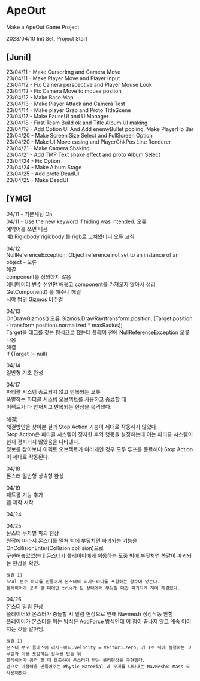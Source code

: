 # ApeOut
Make a ApeOut Game Project

2023/04/10 Init Set, Project Start


## [Junil]
23/04/11 - Make CursorImg and Camera Move    
23/04/11 - Make Player Move and Player Input    
23/04/12 - Fix Camera perspective and Player Mouse Look    
23/04/12 - Fix Camera Move to mouse postion    
23/04/12 - Make Base Map    
23/04/13 - Make Player Attack and Camera Test    
23/04/14 - Make player Grab and Proto TitleScene    
23/04/17 - Make PauseUI and UIManager    
23/04/18 - First Team Build ok and Title Album UI making    
23/04/19 - Add Option UI And Add enemyBullet pooling, Make PlayerHp Bar    
23/04/20 - Make Screen Size Select and FullScreen Option    
23/04/20 - Make UI Move easing and PlayerChkPos Line Renderer    
23/04/21 - Make Camera Shaking    
23/04/21 - Add TMP Text shake effect and proto Album Select    
23/04/24 - Fix Option    
23/04/24 - Make Album Stage    
23/04/25 - Add proto DeadUI    
23/04/25 - Make DeadUI    


## [YMG]
04/11 - 기본세팅 On    
04/11 - Use the new keyword if hiding was intended. 오류    
예약어를 쓰면 나옴    
예) Rigidbody rigidbody 를 rigb로 고쳐봤더니 오류 고침    

04/12    
NullReferenceException: Object reference not set to an instance of an object - 오류    
해결    
component를 정의하지 않음    
애니메이터 변수 선언만 해놓고 component를 가져오지 않아서 생김    
GetComponent<Animator>() 를 해주니 해결    
시야 범위 Gizmos 비주얼    

04/13    
OnDrawGizmos() 오류
Gizmos.DrawRay(transform.position, (Target.position - transform.position).normalized * maxRadius);    
Target을 태그를 찾는 형식으로 했는데 플레이 전에 NullReferenceException 오류 나옴    
해결    
if (Target != null)    
    
04/14    
일반형 기초 완성  

04/17    
파티클 시스템 종료되지 않고 반복되는 오류    
폭발하는 파티클 시스템 오브젝트를 사용하고 종료할 때    
이펙트가 다 안꺼지고 반복되는 현상을 목격했다.    

해결)    
해결방안을 찾아본 결과 Stop Action 기능이 제대로 작동하지 않았다.    
Stop Action은 파티클 시스템이 정지한 후의 행동을 설정하는데 이는 파티클 시스템이 현재 정지되지 않았음을 나타낸다.    
정보를 찾아보니 이펙트 오브젝트가 여러개인 경우 모두 루프를 종료해야 Stop Action이 제대로 작동된다.    
    
04/18    
몬스터 일반형 상속형 완성    

04/19    
패트롤 기능 추가    
맵 제작 시작    
    
04/24

04/25    
    몬스터 무차별 파괴 현상    
    원작에 따라서 몬스터를 밀쳐 벽에 부딯치면 파괴되는 기능을 OnCollisionEnter(Collision collision)으로    
    구현해놓았었는데 몬스터가 플레이어에게 이동하는 도중 벽에 부딪치면 똑같이 파괴되는 현상을 확인.    
        
    해결 1)    
    bool 변수 하나를 만들어서 몬스터의 리지드바디를 포함하는 함수에 넣는다.    
    플레이어가 공격 할 때에만 true가 된 상태에서 부딪칠 때만 파괴되게 하여 해결했다.        
    

04/26    
    몬스터 밀림 현상    
    플레이어와 몬스터가 충돌할 시 밀림 현상으로 인해 Navmesh 정상작동 안함    
    플레이어가 몬스터를 미는 방식은 AddForce 방식인데 이 힘이 끝나지 않고 계속 이어지는 것을 알아냄.    
        
    해결 1)    
    몬스터 부모 클래스에 리지드바디.velocity = Vector3.zero; 가 1초 뒤에 실행하는 코루틴과 이를 포함하는 함수를 만든 뒤    
    플레이어가 공격 할 때 호출하여 몬스터가 받는 물리현상을 구현했다.    
    덤으로 마찰력을 만들어주는 Physic Material 과 무게를 나타내는 NavMesh의 Mass 도 사용해봤다.    
    
    
